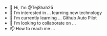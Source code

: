 - 👋 Hi, I’m @TejShah25
- 👀 I’m interested in ... learning new technology
- 🌱 I’m currently learning ... Github Auto Pilot
- 💞️ I’m looking to collaborate on ...
- 📫 How to reach me ...

<!---
TejShah25/TejShah25 is a ✨ special ✨ repository because its `README.md` (this file) appears on your GitHub profile.
You can click the Preview link to take a look at your changes.
--->
